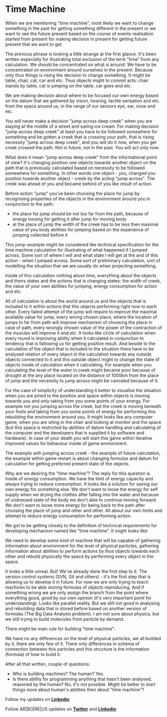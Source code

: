 # Time Machine

When we are mentioning "time machine", most likely we want to change something in the past for getting something different in the present or we want to see the future present based on the course of events realisation started from present for making decision in present for getting future present that we want to get.

The previous phrase is looking a little strange at the first glance. It's been written especially for illustrating total exclusion of the term "time" from any calculation. We should be concentrated on what is around. We have to be concentrated on environment around ourselves in the present. Because only thus things is rising the decision to change something. It might be table, chair, cat, car  and etc. Thus objects might to commit acts: chair stands by table, cat is jumping on the table, car goes and etc.

We are making decision about where to be focused our own energy based on the datum that we gathered by vision, hearing, tactile sensation and etc. from the space around us, in the range of our sensors eye, ear, nose and etc.

You will never make a decision "jump across deep creek" when you are staying at the middle of a street and eating ice cream. For making decision "jump across deep creek" at least you have to be followed somewhere for something and be gotten a creek that is crossing your path, that is rising necessity "jump across deep creek", and you will do it now, when you get creek crossed the path. Not in future, not in the past. You will act only now.

What does it mean "jump across deep creek" from the informational point of view? It's changing position one objects towards another object on the path that is previously calculated based on necessity to be followed somewhere for something. In other words one object - you, changed you position towards another object - creek by the acting "jump across". The creek was ahead of you and became behind of you like result of action.

Before action "jump" you've been choosing the place for jump by recognising properties of the objects in the environment around you in conjunction to the path:

- the place for jump should be not too far from the path, because of energy loosing for getting it after jump for moving body
- at the place of jump the width of the creek has to be less then maximal value of you body abilities for jumping based on the experience of jumping collected before it

This jump-example might be considered like technical specification for the time machine calculation for illustrating of what happened if I jumped across. Some sort of where I will and what state I will get at the and of this action - when I jumped across. Some sort of preliminary calculation, sort of modelling the situation that we are usually do when projecting something.

Inside of this calculation nothing about time, everything about the objects and theirs states and the actions that is changing states: the width of creek, the value of your own abilities for jumping, energy consumption for action and etc.

All of calculation is about the world around us and the objects that is included to it within actions that this objects performing right now to each other. Every failed attempt of the jump will require to improve the maximal available value for jump, every wrong chosen place, where the location of jumps to far from path will improve mechanism of choosing the place in case of path, every wrongly chosen value of the power of the contraction of the muscles will improve it and etc. It looks like circle of calculation when every round is improving ability when it calculated in conjunction to tendency that is fallowing us for getting positive result. And beside to the calculation of the object that is included to the situation there have to be analysed relation of every object in the calculation towards any outside objects connected to it and this outside object might to change the state of objects inside of calculation when it calculating. For example when you calculating the level of the water in creek might became poor because of drought at the any place located on the distance of 1000km from the place of jump and the necessity to jump across might be canceled because of it.

For the case of simplicity of understanding it better to visualise the situation when you are pined to the position and space within objects is moving towards you and only taking from you some points of your energy. For example not you jumping across the creek, but the creek is moving beneath your foots and taking from you some points of energy for performing this rebuilding the environment around you. It might looks like any computer game, when you are siting in the chair and looking at monitor and the space (but this space is restricted by abilities of datum handling and calculating of the computer and the developers that is supplied it by software and hardware). In case of your death you will start this game within iterative improved values for behaviour inside of game environment.

The example with jumping across creek - the example of future calculation, the example within game restart is about changing formulas and datum for calculation for getting preferred present state of the objects.

Why are we desiring the "time machine"? The reply for this question is inside of energy consumption. We have the limit of energy capacity and always trying to reduce consumption. It looks like a solution for saving our own energy for something else. We don't want to loose the energy for self supply when we drying the clothes after falling into the water and because of undressed state of the body we don't able to continue moving forward. We don't want to loose more energy for being back to the path after choosing the place of jump and other and other. All about our own limits and attempt to reduce energy consumption for performing action.

We got to be getting closely to the definition of technical requirements for developing mechanism named like "time machine".  It might looks like:

We need to develop some kind of machine that will be capable of gathering information about environment for the level of physical particles, gathering information about abilities to perform actions by thus objects towards each other and rebuild physically the space by performing every object in the space.

It looks a little unreal. But! We've already done the first step to it. The version control systems (SVN, Git and others) - it's the first step that is allowing us to develop it in future. For now we are only trying to teach machines to be able storing formulas of objects reproducing. And if something wrong we are only assign the branch from the point where everything good, good by our own opinion (it's very important point for understanding). Looks like parallel reality. But we still not good in analysing and rebuilding data that is stored before based on another version of formulas (The Big Data Analysis problem). I am not sure about physics, but we still trying to build molecules from particle by demand.

There might be main rule for building "time machine":

We have no any differences on the level of physical particles, we all builded by it, there are only few of it. There only differences in schema of connection between this particles and this structure is the information (formula) of how to build it.

After all that written, couple of questions:

- Who is building machines? The human? Yes.
- Is there ability for programming anything that hasn't been analysed, reasoned by the human? No, it's not possible. Might be better to start things more about human's abilities then about "time machine"?

Follow my updates on [**Linkedin**](https://www.linkedin.com/in/alexandr-kirilov-3365b992/)

Follow AR|BO|RE|US updates on [**Twitter**](https://twitter.com/ArboreusSystems) and [**Linkedin**](www.linkedin.com/company/arboreus-systems/)